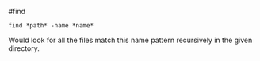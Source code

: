 #find
  
	find *path* -name *name*

Would look for all the files match this name pattern recursively in the given directory.
